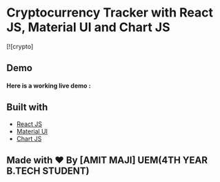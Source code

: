 # Cryptocurrency Tracker with React JS, Material UI and Chart JS


[![crypto]

## Demo
#### Here is a working live demo :  

## Built with 

- [React JS](https://reactjs.org/)
- [Material UI](https://v4.mui.com/)
- [Chart JS](https://reactchartjs.github.io/react-chartjs-2/#/)

## Made with ♥ By [AMIT MAJI] UEM(4TH YEAR B.TECH STUDENT)